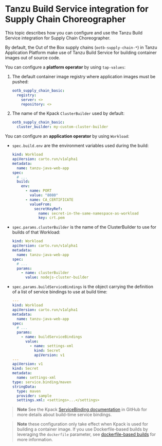 # Tanzu Build Service integration for Supply Chain Choreographer

This topic describes how you can configure and use the Tanzu Build Service integration for Supply Chain Choreographer.

By default, the Out of the Box supply chains (`ootb-supply-chain-*`) in Tanzu Application Platform
make use of Tanzu Build Service for building container images out of
source code.

You can configure a **platform operator** by using
`tap-values`:

1. The default container image registry where application images must be
   pushed:

    ```yaml
    ootb_supply_chain_basic:
      registry:
        server: <>
        repository: <>
    ```

2. The name of the Kpack `ClusterBuilder` used by default:

    ```yaml
    ootb_supply_chain_basic:
      cluster_builder: my-custom-cluster-builder
    ```

You can configure an **application operator** by using `Workload`:

- `spec.build.env` are the environment variables used during the build:

  ```yaml
  kind: Workload
  apiVersion: carto.run/v1alpha1
  metadata:
    name: tanzu-java-web-app
  spec:
    # ...
    build:
      env:
        - name: PORT
          value: "8080"
        - name: CA_CERTIFICATE
          valueFrom:
            secretKeyRef:
              name: secret-in-the-same-namespace-as-workload
              key: crt.pem
  ```


- `spec.params.clusterBuilder` is the name of the ClusterBuilder to use for
builds of that Workload:

  ```yaml
  kind: Workload
  apiVersion: carto.run/v1alpha1
  metadata:
    name: tanzu-java-web-app
  spec:
    # ...
    params:
      - name: clusterBuilder
        value: nodejs-cluster-builder
  ```


- `spec.params.buildServiceBindings` is the object carrying the definition of a list
  of service bindings to use at build time:

  ```yaml
  ---
  kind: Workload
  apiVersion: carto.run/v1alpha1
  metadata:
    name: tanzu-java-web-app
  spec:
    # ...
    params:
      - name: buildServiceBindings
        value:
          - name: settings-xml
            kind: Secret
            apiVersion: v1
  ---
  apiVersion: v1
  kind: Secret
  metadata:
    name: settings-xml
  type: service.binding/maven
  stringData:
    type: maven
    provider: sample
    settings.xml: <settings>...</settings>
  ```

>**Note** See the Kpack [ServiceBinding documentation](https://github.com/pivotal/kpack/blob/main/docs/servicebindings.md) in GitHub
for more details about build-time service bindings.

>**Note** these configuration only take effect when Kpack
is used for building a container image. If you use Dockerfile-based builds
by leveraging the `dockerfile` parameter, see [dockerfile-based
 builds](dockerfile-based-builds.md) for more information.
